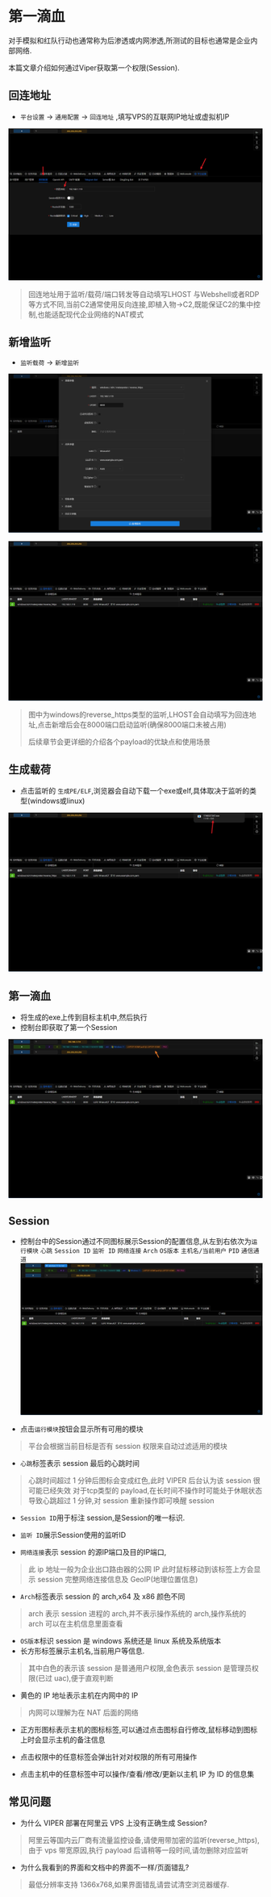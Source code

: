 # 第一滴血

对手模拟和红队行动也通常称为后渗透或内网渗透,所测试的目标也通常是企业内部网络.

本篇文章介绍如何通过Viper获取第一个权限(Session).

## 回连地址

+ `平台设置` -> `通用配置` -> `回连地址` ,填写VPS的互联网IP地址或虚拟机IP

![img.png](img.png)

> 回连地址用于监听/载荷/端口转发等自动填写LHOST
> 与Webshell或者RDP等方式不同,当前C2通常使用反向连接,即植入物->C2,既能保证C2的集中控制,也能适配现代企业网络的NAT模式

## 新增监听

+ `监听载荷` -> `新增监听`

![img_1.png](img_1.png)

![img_2.png](img_2.png)

> 图中为windows的reverse_https类型的监听,LHOST会自动填写为回连地址,点击新增后会在8000端口启动监听(确保8000端口未被占用)
>
>后续章节会更详细的介绍各个payload的优缺点和使用场景

## 生成载荷

+ 点击监听的 `生成PE/ELF`,浏览器会自动下载一个exe或elf,具体取决于监听的类型(windows或linux)

![img_3.png](img_3.png)

## 第一滴血

+ 将生成的exe上传到目标主机中,然后执行
+ 控制台即获取了第一个Session

![img_4.png](img_4.png)

## Session

+ 控制台中的Session通过不同图标展示Session的配置信息,从左到右依次为`运行模块` `心跳` `Session ID` `监听 ID` `网络连接` `Arch` `OS版本` `主机名/当前用户` `PID` `通信通道`
  ![img_5.png](img_5.png)

+ 点击`运行模块`按钮会显示所有可用的模块

> 平台会根据当前目标是否有 session 权限来自动过滤适用的模块

+ `心跳`标签表示 session 最后的心跳时间

> 心跳时间超过 1 分钟后图标会变成红色,此时 VIPER 后台认为该 session 很可能已经失效
> 对于tcp类型的 payload,在长时间不操作时可能处于休眠状态导致心跳超过 1 分钟,对 session 重新操作即可唤醒 session

+ `Session ID`用于标注 session,是Session的唯一标识.

+ `监听 ID`展示Session使用的监听ID

+ `网络连接`表示 session 的源IP端口及目的IP端口,

> 此 ip 地址一般为企业出口路由器的公网 IP
> 此时鼠标移动到该标签上方会显示 session 完整网络连接信息及 GeoIP(地理位置信息)

+ `Arch`标签表示 session 的 arch,x64 及 x86 颜色不同

> arch 表示 session 进程的 arch,并不表示操作系统的 arch,操作系统的 arch 可以在主机信息里面查看

+ `OS版本`标识 session 是 windows 系统还是 linux 系统及系统版本
+ 长方形标签展示主机名,当前用户等信息.

> 其中白色的表示该 session 是普通用户权限,金色表示 session 是管理员权限(已过 uac),便于直观判断
>

+ 黄色的 IP 地址表示主机在内网中的 IP

> 内网可以理解为在 NAT 后面的网络
>
  
+ 正方形图标表示主机的图标标签,可以通过点击图标自行修改,鼠标移动到图标上时会显示主机的备注信息


+ 点击权限中的任意标签会弹出针对对权限的所有可用操作


+ 点击主机中的任意标签中可以操作/查看/修改/更新以主机 IP 为 ID 的信息集

## 常见问题

+ 为什么 VIPER 部署在阿里云 VPS 上没有正确生成 Session?

> 阿里云等国内云厂商有流量监控设备,请使用带加密的监听(reverse_https),由于 vps 带宽原因,执行 payload 后请稍等一段时间,请勿删除对应监听
>

+ 为什么我看到的界面和文档中的界面不一样/页面错乱?

> 最低分辨率支持 1366x768,如果界面错乱请尝试清空浏览器缓存.
